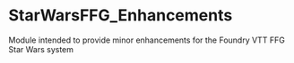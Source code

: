# StarWarsFFG_Enhancements
Module intended to provide minor enhancements for the Foundry VTT FFG Star Wars system
